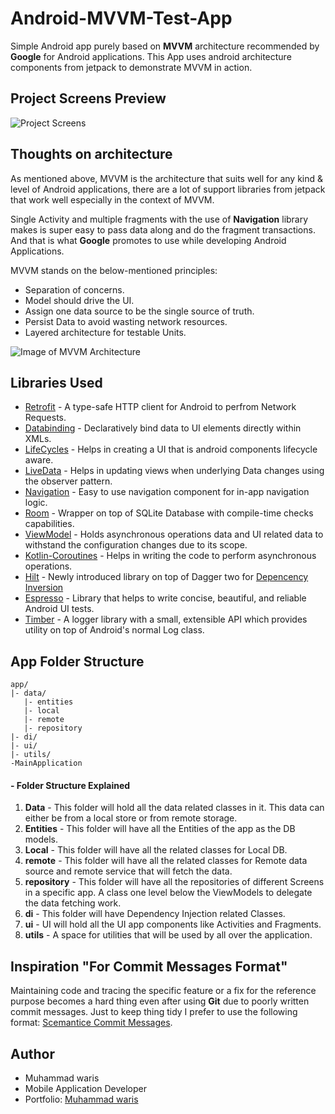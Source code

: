 # Android-MVVM-Test-App

Simple Android app purely based on **MVVM** architecture recommended by **Google** for Android applications. 
This App uses android architecture components from jetpack to demonstrate MVVM in action.

## Project Screens Preview

![Project Screens](https://www.linkpicture.com/q/Screenshot-2020-11-29-at-5.15.41-PM_1.png)

## Thoughts on architecture

As mentioned above, MVVM is the architecture that suits well for any kind & level of Android applications, there are a lot of support
libraries from jetpack that work well especially in the context of MVVM.

Single Activity and multiple fragments with the use of **Navigation** library makes is super easy to pass data along and do the fragment
transactions. And that is what **Google** promotes to use while developing Android Applications.

MVVM stands on the below-mentioned principles:
* Separation of concerns.
* Model should drive the UI.
* Assign one data source to be the single source of truth.
* Persist Data to avoid wasting network resources.
* Layered architecture for testable Units.


![Image of MVVM Architecture](https://developer.android.com/topic/libraries/architecture/images/final-architecture.png)



## Libraries Used

* [Retrofit](https://square.github.io/retrofit/) - A type-safe HTTP client for Android to perfrom Network Requests.
* [Databinding](https://developer.android.com/topic/libraries/data-binding/) - Declaratively bind data to UI elements directly within XMLs.
* [LifeCycles](https://developer.android.com/topic/libraries/architecture/lifecycle) - Helps in creating a UI that is android components lifecycle aware.
* [LiveData](https://developer.android.com/topic/libraries/architecture/livedata) - Helps in updating views when underlying Data changes using the observer pattern.
* [Navigation](https://developer.android.com/guide/navigation) - Easy to use navigation component for in-app navigation logic.
* [Room](https://developer.android.com/topic/libraries/architecture/room) - Wrapper on top of SQLite Database with compile-time checks capabilities.
* [ViewModel](https://developer.android.com/topic/libraries/architecture/viewmodel) - Holds asynchronous operations data and UI related data to withstand the configuration changes due to its scope.
* [Kotlin-Coroutines](https://kotlinlang.org/docs/reference/coroutines-overview.html) - Helps in writing the code to perform asynchronous operations.
* [Hilt](https://developer.android.com/training/dependency-injection/hilt-android) - Newly introduced library on top of Dagger two for [Depencency Inversion](https://developer.android.com/training/dependency-injection)
* [Espresso](https://developer.android.com/training/testing/espresso) - Library that helps to write concise, beautiful, and reliable Android UI tests.
* [Timber](https://github.com/JakeWharton/timber) - A logger library with a small, extensible API which provides utility on top of Android's normal Log class.

## App Folder Structure

```
app/
|- data/
   |- entities
   |- local
   |- remote
   |- repository
|- di/
|- ui/
|- utils/
-MainApplication
```

#### - Folder Structure Explained

1. **Data** - This folder will hold all the data related classes in it. This data can either be from a local store or from remote storage.
1. **Entities** - This folder will have all the Entities of the app as the DB models.
1. **Local** - This folder will have all the related classes for Local DB.
1. **remote** - This folder will have all the related classes for Remote data source and remote service that will fetch the data.
1. **repository** - This folder will have all the repositories of different Screens in a specific app. A class one level below the ViewModels to delegate the data fetching work.
1. **di** - This folder will have Dependency Injection related Classes.
1. **ui** - UI will hold all the UI app components like Activities and Fragments.
1. **utils** - A space for utilities that will be used by all over the application.

## Inspiration "For Commit Messages Format"
Maintaining code and tracing the specific feature or a fix for the reference purpose becomes a hard thing even after using **Git** due to poorly
written commit messages. Just to keep thing tidy I prefer to use the following format: [Scemantice Commit Messages](https://gist.github.com/joshbuchea/6f47e86d2510bce28f8e7f42ae84c716).

## Author
* Muhammad waris
* Mobile Application Developer
* Portfolio: [Muhammad waris](http://warisdgk.com/)
